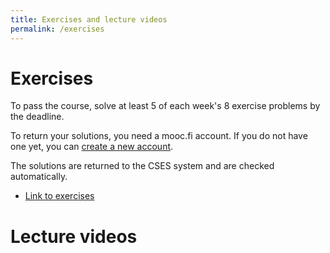 ```yaml
---
title: Exercises and lecture videos
permalink: /exercises
---
```

    
# Exercises

To pass the course, solve at least 5 of each week's 8 exercise problems by the deadline.

To return your solutions, you need a mooc.fi account. If you do not have one yet, you can [create a new account](https://www.mooc.fi/en/sign-up).

The solutions are returned to the CSES system and are checked automatically.

* [Link to exercises](https://cses.fi/dsa25k/list/)

# Lecture videos
<!--

* [Lecture on 17.1.2025](https://www.helsinki.fi/fi/unitube/video/98ef8827-74eb-4a56-9d54-f64e3c80d4d0)
-->
